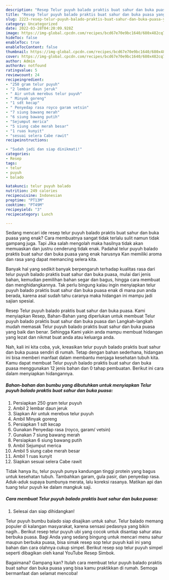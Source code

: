 ```yaml
---
description: "Resep Telur puyuh balado praktis buat sahur dan buka puasa yang Enak, Buat Buka Puasa Sempurna"
title: "Resep Telur puyuh balado praktis buat sahur dan buka puasa yang Enak, Buat Buka Puasa Sempurna"
slug: 2223-resep-telur-puyuh-balado-praktis-buat-sahur-dan-buka-puasa-yang-enak-buat-buka-puasa-sempurna
category: Uncategorized
date: 2022-03-28T04:20:09.928Z
image: https://img-global.cpcdn.com/recipes/bcd67e70e9bc1640/680x482cq70/telur-puyuh-balado-praktis-buat-sahur-dan-buka-puasa-foto-resep-utama.jpg
hideToc: false
enableToc: true
enableTocContent: false
thumbnail: https://img-global.cpcdn.com/recipes/bcd67e70e9bc1640/680x482cq70/telur-puyuh-balado-praktis-buat-sahur-dan-buka-puasa-foto-resep-utama.jpg
cover: https://img-global.cpcdn.com/recipes/bcd67e70e9bc1640/680x482cq70/telur-puyuh-balado-praktis-buat-sahur-dan-buka-puasa-foto-resep-utama.jpg
author: Admin
authorAv: notfound
ratingvalue: 5
reviewcount: 24
recipeingredient:
- "250 gram telur puyuh"
- "2 lembar daun jeruk"
- " Air untuk merebus telur puyuh"
- " Minyak goreng"
- "1 sdt kecap"
- " Penyedap rasa royco garam vetsin"
- "7 siung bawang merah"
- "6 siung bawang putih"
- "Sejumput merica"
- "5 siung cabe merah besar"
- "1 ruas kunyit"
- "sesuai selera Cabe rawit"
recipeinstructions:

- "Sudah jadi dan siap dinikmati!"
categories:
- Resep
tags:
- telur
- puyuh
- balado

katakunci: telur puyuh balado 
nutrition: 249 calories
recipecuisine: Indonesian
preptime: "PT13M"
cooktime: "PT49M"
recipeyield: "3"
recipecategory: Lunch

---
```



Sedang mencari ide resep telur puyuh balado praktis buat sahur dan buka puasa yang enak? Cara membuatnya sangat tidak terlalu sulit namun tidak gampang juga. Tapi Jika salah mengolah maka hasilnya tidak akan memuaskan dan justru cenderung tidak enak. Padahal telur puyuh balado praktis buat sahur dan buka puasa yang enak harusnya Kan memiliki aroma dan rasa yang dapat memancing selera kita.


Banyak hal yang sedikit banyak berpengaruh terhadap kualitas rasa dari telur puyuh balado praktis buat sahur dan buka puasa, mulai dari jenis bahan, kemudian pemilihan bahan segar dan bagus, hingga cara membuat dan menghidangkannya. Tak perlu bingung kalau ingin menyiapkan telur puyuh balado praktis buat sahur dan buka puasa enak di mana pun anda berada, karena asal sudah tahu caranya maka hidangan ini mampu jadi sajian spesial.

Resep Telur puyuh balado praktis buat sahur dan buka puasa. Kami menyiapkan Resep, Bahan-Bahan yang diperlukan untuk membuat Telur puyuh balado praktis buat sahur dan buka puasa dan Langkah-langkah mudah memasak Telur puyuh balado praktis buat sahur dan buka puasa yang baik dan benar. Sehingga Kami yakin anda mampu membuat hidangan yang lezat dan nikmat buat anda atau keluarga anda.


Nah, kali ini kita coba, yuk, kreasikan telur puyuh balado praktis buat sahur dan buka puasa sendiri di rumah. Tetap dengan bahan sederhana, hidangan ini bisa memberi manfaat dalam membantu menjaga kesehatan tubuh kita. Kamu dapat membuat Telur puyuh balado praktis buat sahur dan buka puasa menggunakan 12 jenis bahan dan 0 tahap pembuatan. Berikut ini cara dalam menyiapkan hidangannya.

<!--inarticleads1-->

##### Bahan-bahan dan bumbu yang dibutuhkan untuk menyiapkan Telur puyuh balado praktis buat sahur dan buka puasa:

1. Persiapkan 250 gram telur puyuh
1. Ambil 2 lembar daun jeruk
1. Siapkan  Air untuk merebus telur puyuh
1. Ambil  Minyak goreng
1. Persiapkan 1 sdt kecap
1. Gunakan  Penyedap rasa (royco, garam/ vetsin)
1. Gunakan 7 siung bawang merah
1. Persiapkan 6 siung bawang putih
1. Ambil Sejumput merica
1. Ambil 5 siung cabe merah besar
1. Ambil 1 ruas kunyit
1. Siapkan sesuai selera Cabe rawit


Tidak hanya itu, telur puyuh punya kandungan tinggi protein yang bagus untuk kesehatan tubuh. Tambahkan garam, gula pasir, dan penyedap rasa. Aduk-aduk supaya bumbunya merata, lalu koreksi rasanya. Matikan api dan tuang telur puyuh ke dalam mangkuk saji. 

<!--inarticleads2-->

##### Cara membuat Telur puyuh balado praktis buat sahur dan buka puasa:


1. Selesai dan siap dihidangkan!

Telur puyuh bumbu balado siap disajikan untuk sahur. Telur balado memang populer di kalangan masyarakat, karena sensasi pedasnya yang bikin nagih.. Berikut resep telur puyuh ubi yang cocok untuk disantap sahur atau berbuka puasa. Bagi Anda yang sedang bingung untuk mencari menu sahur maupun berbuka puasa, bisa simak resep sop telur puyuh kali ini yang bahan dan cara olahnya cukup simpel. Berikut resep sop telur puyuh simpel seperti dibagikan oleh kanal YouTube Resep Simbok. 

Bagaimana? Gampang kan? Itulah cara membuat telur puyuh balado praktis buat sahur dan buka puasa yang bisa kamu praktikkan di rumah. Semoga bermanfaat dan selamat mencoba!

